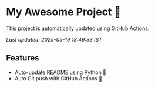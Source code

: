 # My Awesome Project 🚀

This project is automatically updated using GitHub Actions.

_Last updated: 2025-05-19 18:49:33 IST_

## Features
- Auto-update README using Python 🐍
- Auto Git push with GitHub Actions 🤖

